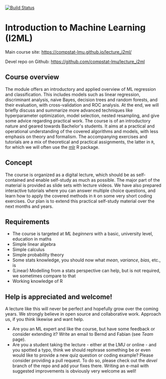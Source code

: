 [![Build Status](https://travis-ci.com/compstat-lmu/lecture_i2ml.svg?token=yiXTK7TFAHiwv8cwsQus&branch=master)](https://travis-ci.com/compstat-lmu/lecture_i2ml)

# Introduction to Machine Learning (I2ML)

Main course site: https://compstat-lmu.github.io/lecture_i2ml/

Devel repo on Github: https://github.com/compstat-lmu/lecture_i2ml

## Course overview

The module offers an introductory and applied overview of ML regression and classification. 
This includes models such as linear regression, discriminant analysis, naive Bayes, decision trees and random forests, and their evaluation, with cross-validation and ROC analysis. 
At the end, we will briefly discuss and summarize more advanced techniques like hyperparameter optimization, model selection, nested resampling, and give some advice regarding practical work. 
The course is of an introductory nature and geared towards Bachelor's students.
It aims at a practical and operational understanding of the covered algorithms and models, with less emphasis on theory and formalism.
The accompanying exercises and tutorials are a mix of theoretical and practical assignments, the latter in `R`, for which we will often use the
[mlr](https://github.com/mlr-org/mlr) R package.

## Concept

The course is organized as a digital lecture, which should be as self-contained and enable self-study as much as possible. 
The major part of the material is provided as slide sets with lecture videos.
We have also prepared interactive tutorials where you can answer multiple choice questions, and learn how to apply the covered methods in `R` on some very short coding exercises. 
Our plan is to extend this practical self-study material over the next months and years.

## Requirements

- The course is targeted at *ML beginners* with a basic, university level, education in maths
- Simple linear algebra
- Simple calculus
- Simple probability theory
- Some stats knowledge, you should now what *mean*, *variance*, *bias*, etc., is
- (Linear) Modelling from a stats perspective can help, but is not required, we sometimes compare to that
- Working knowledge of R

## Help is appreciated and welcome!

A lecture like this will never be perfect and hopefully grow over the coming years. We strongly believe in open source and collaborative work. 
Approach us, if you think likewise and want help.

- Are you an ML expert and like the course, but have some feedback or consider extending it? 
  Write an email to Bernd and Fabian (see *Team* page).
- Are you a student taking the lecture - either at the LMU or online - and you spotted a typo, think we should rephrase something be or
  even would like to provide a new quiz question or coding example? Please consider providing a pull request. To do so, please check out the *devel* branch of the repo and add your fixes there. Writing an e-mail with suggested improvements is obviously very welcome as well!
